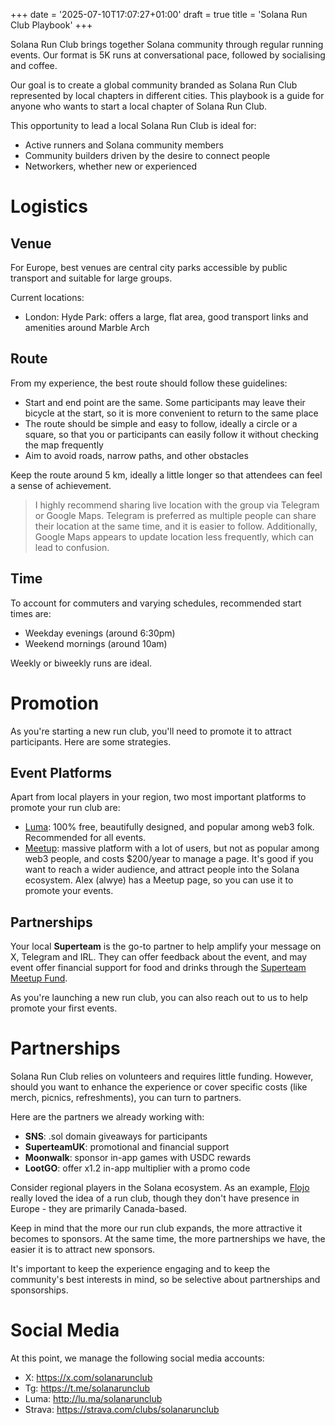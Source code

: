 +++
date = '2025-07-10T17:07:27+01:00'
draft = true
title = 'Solana Run Club Playbook'
+++

Solana Run Club brings together Solana community through regular running events. Our format is 5K runs at conversational pace, followed by socialising and coffee.

Our goal is to create a global community branded as Solana Run Club represented by local chapters in different cities. This playbook is a guide for anyone who wants to start a local chapter of Solana Run Club.

This opportunity to lead a local Solana Run Club is ideal for:

- Active runners and Solana community members
- Community builders driven by the desire to connect people
- Networkers, whether new or experienced

# Logistics

## Venue

For Europe, best venues are central city parks accessible by public transport and suitable for large groups.

Current locations:

- London: Hyde Park: offers a large, flat area, good transport links and amenities around Marble Arch

## Route

From my experience, the best route should follow these guidelines:

- Start and end point are the same. Some participants may leave their bicycle at the start, so it is more convenient to return to the same place
- The route should be simple and easy to follow, ideally a circle or a square, so that you or participants can easily follow it without checking the map frequently
- Aim to avoid roads, narrow paths, and other obstacles

Keep the route around 5 km, ideally a little longer so that attendees can feel a sense of achievement.

> I highly recommend sharing live location with the group via Telegram or Google Maps. Telegram is preferred as multiple people can share their location at the same time, and it is easier to follow. Additionally, Google Maps appears to update location less frequently, which can lead to confusion.

## Time

To account for commuters and varying schedules, recommended start times are:

- Weekday evenings (around 6:30pm)
- Weekend mornings (around 10am)

Weekly or biweekly runs are ideal.

# Promotion

As you're starting a new run club, you'll need to promote it to attract participants. Here are some strategies.

## Event Platforms

Apart from local players in your region, two most important platforms to promote your run club are:

- [Luma](http://lu.ma): 100% free, beautifully designed, and popular among web3 folk. Recommended for all events.
- [Meetup](https://www.meetup.com): massive platform with a lot of users, but not as popular among web3 people, and costs $200/year to manage a page. It's good if you want to reach a wider audience, and attract people into the Solana ecosystem. Alex (alwye) has a Meetup page, so you can use it to promote your events.

## Partnerships

Your local **Superteam** is the go-to partner to help amplify your message on X, Telegram and IRL. They can offer feedback about the event, and may event offer financial support for food and drinks through the [Superteam Meetup Fund](https://earn.superteam.fun/grants/superteam-meetup-fund).

As you're launching a new run club, you can also reach out to us to help promote your first events.

# Partnerships

Solana Run Club relies on volunteers and requires little funding. However, should you want to enhance the experience or cover specific costs (like merch, picnics, refreshments), you can turn to partners.

Here are the partners we already working with:

- **SNS**: .sol domain giveaways for participants
- **SuperteamUK**: promotional and financial support
- **Moonwalk**: sponsor in-app games with USDC rewards
- **LootGO**: offer x1.2 in-app multiplier with a promo code

Consider regional players in the Solana ecosystem. As an example, [Flojo](https://drinkflojo.com) really loved the idea of a run club, though they don't have presence in Europe - they are primarily Canada-based.

Keep in mind that the more our run club expands, the more attractive it becomes to sponsors. At the same time, the more partnerships we have, the easier it is to attract new sponsors.

It's important to keep the experience engaging and to keep the community's best interests in mind, so be selective about partnerships and sponsorships.

# Social Media

At this point, we manage the following social media accounts:

- X: https://x.com/solanarunclub
- Tg: https://t.me/solanarunclub
- Luma: http://lu.ma/solanarunclub
- Strava: https://strava.com/clubs/solanarunclub
